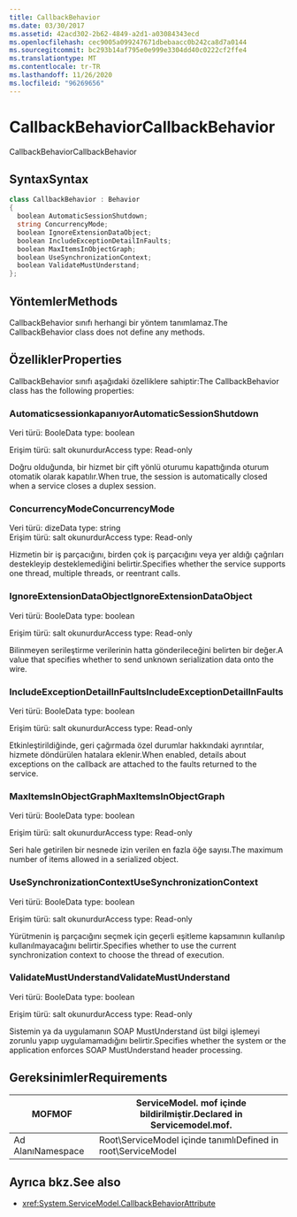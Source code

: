 ```yaml
---
title: CallbackBehavior
ms.date: 03/30/2017
ms.assetid: 42acd302-2b62-4849-a2d1-a03084343ecd
ms.openlocfilehash: cec9005a099247671dbebaacc0b242ca8d7a0144
ms.sourcegitcommit: bc293b14af795e0e999e3304dd40c0222cf2ffe4
ms.translationtype: MT
ms.contentlocale: tr-TR
ms.lasthandoff: 11/26/2020
ms.locfileid: "96269656"
---
```

# <a name="callbackbehavior"></a><span data-ttu-id="b7a49-102">CallbackBehavior</span><span class="sxs-lookup"><span data-stu-id="b7a49-102">CallbackBehavior</span></span>

<span data-ttu-id="b7a49-103">CallbackBehavior</span><span class="sxs-lookup"><span data-stu-id="b7a49-103">CallbackBehavior</span></span>  
  
## <a name="syntax"></a><span data-ttu-id="b7a49-104">Syntax</span><span class="sxs-lookup"><span data-stu-id="b7a49-104">Syntax</span></span>  
  
```csharp
class CallbackBehavior : Behavior  
{  
  boolean AutomaticSessionShutdown;  
  string ConcurrencyMode;  
  boolean IgnoreExtensionDataObject;  
  boolean IncludeExceptionDetailInFaults;  
  boolean MaxItemsInObjectGraph;  
  boolean UseSynchronizationContext;  
  boolean ValidateMustUnderstand;  
};  
```  
  
## <a name="methods"></a><span data-ttu-id="b7a49-105">Yöntemler</span><span class="sxs-lookup"><span data-stu-id="b7a49-105">Methods</span></span>  

 <span data-ttu-id="b7a49-106">CallbackBehavior sınıfı herhangi bir yöntem tanımlamaz.</span><span class="sxs-lookup"><span data-stu-id="b7a49-106">The CallbackBehavior class does not define any methods.</span></span>  
  
## <a name="properties"></a><span data-ttu-id="b7a49-107">Özellikler</span><span class="sxs-lookup"><span data-stu-id="b7a49-107">Properties</span></span>  

 <span data-ttu-id="b7a49-108">CallbackBehavior sınıfı aşağıdaki özelliklere sahiptir:</span><span class="sxs-lookup"><span data-stu-id="b7a49-108">The CallbackBehavior class has the following properties:</span></span>  
  
### <a name="automaticsessionshutdown"></a><span data-ttu-id="b7a49-109">Automaticsessionkapanıyor</span><span class="sxs-lookup"><span data-stu-id="b7a49-109">AutomaticSessionShutdown</span></span>  

 <span data-ttu-id="b7a49-110">Veri türü: Boole</span><span class="sxs-lookup"><span data-stu-id="b7a49-110">Data type: boolean</span></span>  
  
 <span data-ttu-id="b7a49-111">Erişim türü: salt okunurdur</span><span class="sxs-lookup"><span data-stu-id="b7a49-111">Access type: Read-only</span></span>  
  
 <span data-ttu-id="b7a49-112">Doğru olduğunda, bir hizmet bir çift yönlü oturumu kapattığında oturum otomatik olarak kapatılır.</span><span class="sxs-lookup"><span data-stu-id="b7a49-112">When true, the session is automatically closed when a service closes a duplex session.</span></span>  
  
### <a name="concurrencymode"></a><span data-ttu-id="b7a49-113">ConcurrencyMode</span><span class="sxs-lookup"><span data-stu-id="b7a49-113">ConcurrencyMode</span></span>  

 <span data-ttu-id="b7a49-114">Veri türü: dize</span><span class="sxs-lookup"><span data-stu-id="b7a49-114">Data type: string</span></span>  
<span data-ttu-id="b7a49-115">Erişim türü: salt okunurdur</span><span class="sxs-lookup"><span data-stu-id="b7a49-115">Access type: Read-only</span></span>  
  
 <span data-ttu-id="b7a49-116">Hizmetin bir iş parçacığını, birden çok iş parçacığını veya yer aldığı çağrıları destekleyip desteklemediğini belirtir.</span><span class="sxs-lookup"><span data-stu-id="b7a49-116">Specifies whether the service supports one thread, multiple threads, or reentrant calls.</span></span>  
  
### <a name="ignoreextensiondataobject"></a><span data-ttu-id="b7a49-117">IgnoreExtensionDataObject</span><span class="sxs-lookup"><span data-stu-id="b7a49-117">IgnoreExtensionDataObject</span></span>  

 <span data-ttu-id="b7a49-118">Veri türü: Boole</span><span class="sxs-lookup"><span data-stu-id="b7a49-118">Data type: boolean</span></span>  
  
 <span data-ttu-id="b7a49-119">Erişim türü: salt okunurdur</span><span class="sxs-lookup"><span data-stu-id="b7a49-119">Access type: Read-only</span></span>  
  
 <span data-ttu-id="b7a49-120">Bilinmeyen serileştirme verilerinin hatta gönderileceğini belirten bir değer.</span><span class="sxs-lookup"><span data-stu-id="b7a49-120">A value that specifies whether to send unknown serialization data onto the wire.</span></span>  
  
### <a name="includeexceptiondetailinfaults"></a><span data-ttu-id="b7a49-121">IncludeExceptionDetailInFaults</span><span class="sxs-lookup"><span data-stu-id="b7a49-121">IncludeExceptionDetailInFaults</span></span>  

 <span data-ttu-id="b7a49-122">Veri türü: Boole</span><span class="sxs-lookup"><span data-stu-id="b7a49-122">Data type: boolean</span></span>  
  
 <span data-ttu-id="b7a49-123">Erişim türü: salt okunurdur</span><span class="sxs-lookup"><span data-stu-id="b7a49-123">Access type: Read-only</span></span>  
  
 <span data-ttu-id="b7a49-124">Etkinleştirildiğinde, geri çağırmada özel durumlar hakkındaki ayrıntılar, hizmete döndürülen hatalara eklenir.</span><span class="sxs-lookup"><span data-stu-id="b7a49-124">When enabled, details about exceptions on the callback are attached to the faults returned to the service.</span></span>  
  
### <a name="maxitemsinobjectgraph"></a><span data-ttu-id="b7a49-125">MaxItemsInObjectGraph</span><span class="sxs-lookup"><span data-stu-id="b7a49-125">MaxItemsInObjectGraph</span></span>  

 <span data-ttu-id="b7a49-126">Veri türü: Boole</span><span class="sxs-lookup"><span data-stu-id="b7a49-126">Data type: boolean</span></span>  
  
 <span data-ttu-id="b7a49-127">Erişim türü: salt okunurdur</span><span class="sxs-lookup"><span data-stu-id="b7a49-127">Access type: Read-only</span></span>  
  
 <span data-ttu-id="b7a49-128">Seri hale getirilen bir nesnede izin verilen en fazla öğe sayısı.</span><span class="sxs-lookup"><span data-stu-id="b7a49-128">The maximum number of items allowed in a serialized object.</span></span>  
  
### <a name="usesynchronizationcontext"></a><span data-ttu-id="b7a49-129">UseSynchronizationContext</span><span class="sxs-lookup"><span data-stu-id="b7a49-129">UseSynchronizationContext</span></span>  

 <span data-ttu-id="b7a49-130">Veri türü: Boole</span><span class="sxs-lookup"><span data-stu-id="b7a49-130">Data type: boolean</span></span>  
  
 <span data-ttu-id="b7a49-131">Erişim türü: salt okunurdur</span><span class="sxs-lookup"><span data-stu-id="b7a49-131">Access type: Read-only</span></span>  
  
 <span data-ttu-id="b7a49-132">Yürütmenin iş parçacığını seçmek için geçerli eşitleme kapsamının kullanılıp kullanılmayacağını belirtir.</span><span class="sxs-lookup"><span data-stu-id="b7a49-132">Specifies whether to use the current synchronization context to choose the thread of execution.</span></span>  
  
### <a name="validatemustunderstand"></a><span data-ttu-id="b7a49-133">ValidateMustUnderstand</span><span class="sxs-lookup"><span data-stu-id="b7a49-133">ValidateMustUnderstand</span></span>  

 <span data-ttu-id="b7a49-134">Veri türü: Boole</span><span class="sxs-lookup"><span data-stu-id="b7a49-134">Data type: boolean</span></span>  
  
 <span data-ttu-id="b7a49-135">Erişim türü: salt okunurdur</span><span class="sxs-lookup"><span data-stu-id="b7a49-135">Access type: Read-only</span></span>  
  
 <span data-ttu-id="b7a49-136">Sistemin ya da uygulamanın SOAP MustUnderstand üst bilgi işlemeyi zorunlu yapıp uygulamamadığını belirtir.</span><span class="sxs-lookup"><span data-stu-id="b7a49-136">Specifies whether the system or the application enforces SOAP MustUnderstand header processing.</span></span>  
  
## <a name="requirements"></a><span data-ttu-id="b7a49-137">Gereksinimler</span><span class="sxs-lookup"><span data-stu-id="b7a49-137">Requirements</span></span>  
  
|<span data-ttu-id="b7a49-138">MOF</span><span class="sxs-lookup"><span data-stu-id="b7a49-138">MOF</span></span>|<span data-ttu-id="b7a49-139">ServiceModel. mof içinde bildirilmiştir.</span><span class="sxs-lookup"><span data-stu-id="b7a49-139">Declared in Servicemodel.mof.</span></span>|  
|---------|-----------------------------------|  
|<span data-ttu-id="b7a49-140">Ad Alanı</span><span class="sxs-lookup"><span data-stu-id="b7a49-140">Namespace</span></span>|<span data-ttu-id="b7a49-141">Root\ServiceModel içinde tanımlı</span><span class="sxs-lookup"><span data-stu-id="b7a49-141">Defined in root\ServiceModel</span></span>|  
  
## <a name="see-also"></a><span data-ttu-id="b7a49-142">Ayrıca bkz.</span><span class="sxs-lookup"><span data-stu-id="b7a49-142">See also</span></span>

- <xref:System.ServiceModel.CallbackBehaviorAttribute>
